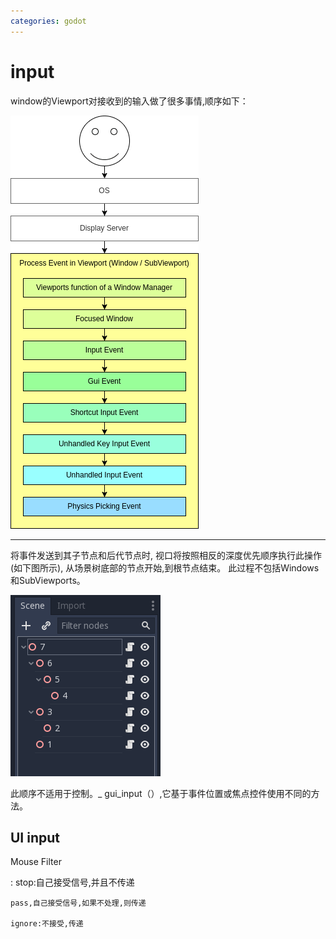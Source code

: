 ```yaml
---
categories: godot
---
```


# input

window的Viewport对接收到的输入做了很多事情,顺序如下：

![image](../images/input_event_flow.png)

------------------------------------------------------------------------

将事件发送到其子节点和后代节点时,
视口将按照相反的深度优先顺序执行此操作(如下图所示),
从场景树底部的节点开始,到根节点结束。
此过程不包括Windows和SubViewports。

![image](../images/input_event_scene_flow.png)

此顺序不适用于控制。\_
gui_input（）,它基于事件位置或焦点控件使用不同的方法。

## UI input

Mouse Filter

:   stop:自己接受信号,并且不传递

    pass,自己接受信号,如果不处理,则传递

    ignore:不接受,传递
